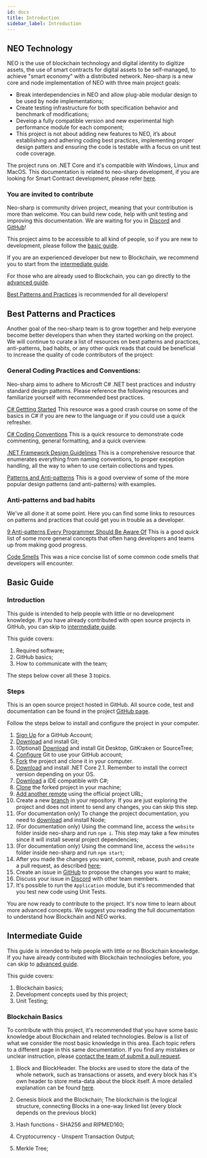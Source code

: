 ```yaml
---
id: docs
title: Introduction
sidebar_label: Introduction
---
```


## NEO Technology

NEO is the use of blockchain technology and digital identity to digitize assets, the use of smart contracts for digital assets to be self-managed, to achieve "smart economy" with a distributed network.
Neo-sharp is a new core and node implementation of NEO with three main project goals:

* Break interdependencies in NEO and allow plug-able modular design to be used by node implementations;
* Create testing infrastructure for both specification behavior and benchmark of modifications;
* Develop a fully compatible version and new experimental high performance module for each component;
* This project is not about adding new features to NEO, it’s about establishing and adhering coding best practices, implementing proper design patters and ensuring the code is testable with a focus on unit test code coverage.

The project runs on .NET Core and it's compatible with Windows, Linux and MacOS. This documentation is related to neo-sharp development, if you are looking for Smart Contract development, please refer [here](http://docs.neo.org/en-us/sc/introduction.html).

### You are invited to contribute

Neo-sharp is community driven project, meaning that your contribution is more than welcome.
You can build new code, help with unit testing and improving this documentation. We are waiting for you in [Discord](http://discord.com) and [GitHub](https://github.com/CityOfZion/neo-sharp)!

This project aims to be accessible to all kind of people, so if you are new to development, please follow the [basic guide](/basic_guide).

If you are an experienced developer but new to Blockchain, we recommend you to start from the [intermediate guide](/intermediate_guide).

For those who are already used to Blockchain, you can go directly to the [advanced guide](/advanced_guide).

[Best Patterns and Practices](/best_practices) is recommended for all developers!

## Best Patterns and Practices

Another goal of the neo-sharp team is to grow together and help everyone become better developers than when they started working on the project. We will continue to curate a list of resources on best patterns and practices, anti-patterns, bad habits, or any other quick reads that could be beneficial to increase the quality of code contributors of the project:

### General Coding Practices and Conventions:
Neo-sharp aims to adhere to Microsft C# .NET best practices and industry standard design patterns. Please reference the following resources and familiarize yourself with recommended best practices.

[C# Gettting Started](https://github.com/dotnet/training-tutorials/tree/master/content/csharp/getting-started) This resource was a good crash course on some of the basics in C# if you are new to the language or if you could use a quick refresher.

[C# Coding Conventions](https://docs.microsoft.com/en-us/dotnet/csharp/programming-guide/inside-a-program/coding-conventions) This is a quick resource to demonstrate code commenting, general formatting, and a quick overview.

[.NET Framework Design Guidelines](https://docs.microsoft.com/en-us/dotnet/standard/design-guidelines/) This is a comprehensive resource that enumerates everything from naming conventions, to proper exception handling, all the way to when to use certain collections and types.

[Patterns and Anti-patterns](https://github.com/dotnet/training-tutorials/blob/master/content/csharp/getting-started/patterns-antipatterns.md) This is a good overview of some of the more popular design patterns (and anti-patterns) with examples.

### Anti-patterns and bad habits

We've all done it at some point. Here you can find some links to resources on patterns and practices that could get you in trouble as a developer.

[9 Anti-patterns Every Programmer Should Be Aware Of](https://sahandsaba.com/nine-anti-patterns-every-programmer-should-be-aware-of-with-examples.html) This is a good quick list of some more general concepts that often hang developers and teams up from making good progress.

[Code Smells](https://blog.codinghorror.com/code-smells/) This was a nice concise list of some common code smells that developers will encounter.

## Basic Guide

### Introduction

This guide is intended to help people with little or no development knowledge. If you have already contributed with open source projects in GitHub, you can skip to [intermediate guide](/intermediate_guide).

This guide covers:
1. Required software;
2. GitHub basics;
3. How to communicate with the team;

The steps below cover all these 3 topics.

### Steps

This is an open source project hosted in GitHub. All source code, test and documentation can be found in the project [GitHub page](/https://github.com/CityOfZion/neo-sharp).

Follow the steps below to install and configure the project in your computer.
1. [Sign Up](https://github.com/join?source=header-home) for a GitHub Account;
2. [Download](https://git-scm.com/downloads) and install Git;
3. (Optional) [Download](https://git-scm.com/downloads/guis) and install Git Desktop, GitKraken or SourceTree;
4. [Configure](https://git-scm.com/book/en/v2/Getting-Started-First-Time-Git-Setup) Git to use your GitHub account;
5. [Fork](/git_basics#fork) the project and clone it in your computer.
6. [Download](https://www.microsoft.com/net/download/windows) and install .NET Core 2.1. Remember to install the correct version depending on your OS.
7. [Download](/IDE) a IDE compatible with C#;
8. [Clone](/git_basics#clone) the forked project in your machine;
9. [Add another remote](/git_basics#new_remote) using the official project URL;
10. Create a new [branch](/git_basics#branch) in your repository. If you are just exploring the project and does not intent to send any changes, you can skip this step.
11. (For documentation only) To change the project documentation, you need to [download](https://nodejs.org/en/download/) and install Node;
12. (For documentation only) Using the command line, access the `website` folder inside neo-sharp and run `npm i`. This step may take a few minutes since it will install several project dependencies;
13. (For documentation only) Using the command line, access the `website` folder inside neo-sharp and run `npm start`;
14. After you made the changes you want, commit, rebase, push and create a pull request, as described [here](/git_basics#commit);
15. Create an issue in [GitHub](https://github.com/CityOfZion/neo-sharp/issues) to propose the changes you want to make;
16. Discuss your issue in [Discord](discord_link) with other team members.
17. It's possible to run the `Application` module, but it's recommended that you test new code using Unit Tests.


You are now ready to contribute to the project. It's now time to learn about more advanced concepts. We suggest you reading the full documentation to understand how Blockchain and NEO works.

## Intermediate Guide

This guide is intended to help people with little or no Blockchain knowledge. If you have already contributed with Blockchain technologies before, you can skip to [advanced guide](/advanced_guide).

This guide covers:
1. Blockchain basics;
2. Development concepts used by this project;
3. Unit Testing;

### Blockchain Basics

To contribute with this project, it's recommended that you have some basic knowledge about Blockchain and related technologies. Below is a list of what we consider the most basic knowledge in this area.
Each topic refers to a different page in this same documentation. If you find any mistakes or unclear instruction, please [contact the team of submit a pull request](/basic_guide).

1. Block and BlockHeader. The blocks are used to store the data of the whole network, such as transactions or assets, and every block has it's own header to store meta-data about the block itself. A more detailed explanation can be found [here](/block).

2. Genesis block and the Blockchain;
The blockchain is the logical structure, connecting Blocks in a one-way linked list (every block depends on the previous block)  
3. Hash functions - SHA256 and RIPMED160;
4. Cryptocurrency - Unspent Transaction Output;
5. Merkle Tree;
